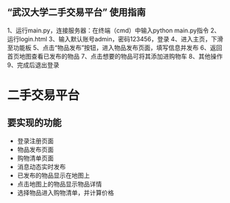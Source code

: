 ## “武汉大学二手交易平台” 使用指南
1、运行main.py，连接服务器：在终端（cmd）中输入python main.py指令
2、运行login.html
3、输入默认账号admin，密码123456，登录
4、进入主页，下滑至功能板
5、点击“物品发布”按钮，进入物品发布页面，填写信息并发布
6、返回首页地图查看已发布的物品
7、点击想要的物品可将其添加进购物车
8、其他操作
9、完成后退出登录


# 二手交易平台
## 要实现的功能
- 登录注册页面
- 物品发布页面
- 购物清单页面
- 消息动态实时发布
- 已发布的物品显示在地图上
- 点击地图上的物品显示物品详情
- 选择物品进入购物清单，并计算价格